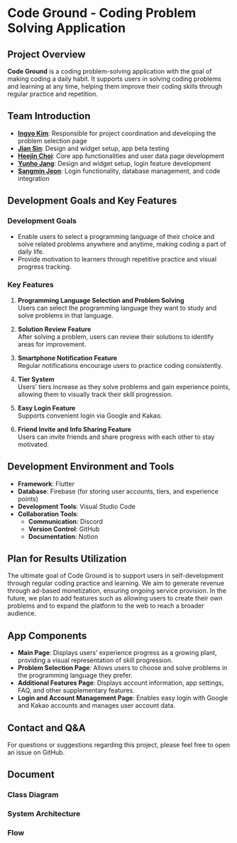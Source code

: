 # Code Ground - Coding Problem Solving Application

## Project Overview
**Code Ground** is a coding problem-solving application with the goal of making coding a daily habit. It supports users in solving coding problems and learning at any time, helping them improve their coding skills through regular practice and repetition.

## Team Introduction
- [**Ingyo Kim**](https://github.com/IngyoKim): Responsible for project coordination and developing the problem selection page
- [**Jian Sin**](https://github.com/sinjian11): Design and widget setup, app beta testing
- [**Heejin Choi**](https://github.com/HJ1263532): Core app functionalities and user data page development
- [**Yunho Jang**](https://github.com/YunhoJangg): Design and widget setup, login feature development
- [**Sangmin Jeon**](https://github.com/A-X-Y-S-T): Login functionality, database management, and code integration

## Development Goals and Key Features

### Development Goals
- Enable users to select a programming language of their choice and solve related problems anywhere and anytime, making coding a part of daily life.
- Provide motivation to learners through repetitive practice and visual progress tracking.

### Key Features
1. **Programming Language Selection and Problem Solving**  
   Users can select the programming language they want to study and solve problems in that language.

2. **Solution Review Feature**  
   After solving a problem, users can review their solutions to identify areas for improvement.

3. **Smartphone Notification Feature**  
   Regular notifications encourage users to practice coding consistently.

4. **Tier System**  
   Users’ tiers increase as they solve problems and gain experience points, allowing them to visually track their skill progression.

5. **Easy Login Feature**  
   Supports convenient login via Google and Kakao.

6. **Friend Invite and Info Sharing Feature**  
   Users can invite friends and share progress with each other to stay motivated.

## Development Environment and Tools
- **Framework**: Flutter
- **Database**: Firebase (for storing user accounts, tiers, and experience points)
- **Development Tools**: Visual Studio Code
- **Collaboration Tools**:
  - **Communication**: Discord
  - **Version Control**: GitHub
  - **Documentation**: Notion

## Plan for Results Utilization
The ultimate goal of Code Ground is to support users in self-development through regular coding practice and learning. We aim to generate revenue through ad-based monetization, ensuring ongoing service provision. In the future, we plan to add features such as allowing users to create their own problems and to expand the platform to the web to reach a broader audience.

## App Components
- **Main Page**: Displays users’ experience progress as a growing plant, providing a visual representation of skill progression.
- **Problem Selection Page**: Allows users to choose and solve problems in the programming language they prefer.
- **Additional Features Page**: Displays account information, app settings, FAQ, and other supplementary features.
- **Login and Account Management Page**: Enables easy login with Google and Kakao accounts and manages user account data.

## Contact and Q&A
For questions or suggestions regarding this project, please feel free to open an issue on GitHub.

## Document

### Class Diagram

### System Architecture

### Flow
